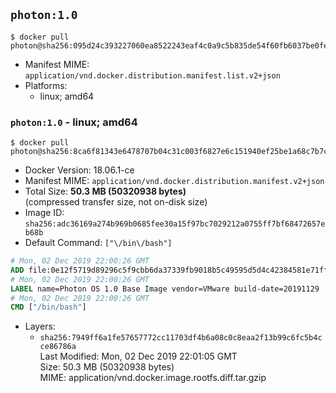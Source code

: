 ## `photon:1.0`

```console
$ docker pull photon@sha256:095d24c393227060ea8522243eaf4c0a9c5b835de54f60fb6037be0feec9fd75
```

-	Manifest MIME: `application/vnd.docker.distribution.manifest.list.v2+json`
-	Platforms:
	-	linux; amd64

### `photon:1.0` - linux; amd64

```console
$ docker pull photon@sha256:8ca6f81343e6478707b04c31c003f6827e6c151940ef25be1a68c7b7c598c473
```

-	Docker Version: 18.06.1-ce
-	Manifest MIME: `application/vnd.docker.distribution.manifest.v2+json`
-	Total Size: **50.3 MB (50320938 bytes)**  
	(compressed transfer size, not on-disk size)
-	Image ID: `sha256:adc36169a274b969b0685fee30a15f97bc7029212a0755ff7bf68472657eb68b`
-	Default Command: `["\/bin\/bash"]`

```dockerfile
# Mon, 02 Dec 2019 22:00:26 GMT
ADD file:0e12f5719d89296c5f9cbb6da37339fb9018b5c49595d5d4c42384581e71ffe8 in / 
# Mon, 02 Dec 2019 22:00:26 GMT
LABEL name=Photon OS 1.0 Base Image vendor=VMware build-date=20191129
# Mon, 02 Dec 2019 22:00:26 GMT
CMD ["/bin/bash"]
```

-	Layers:
	-	`sha256:7949ff6a1fe57657772cc11703df4b6a08c0c8eaa2f13b99c6fc5b4cce86786a`  
		Last Modified: Mon, 02 Dec 2019 22:01:05 GMT  
		Size: 50.3 MB (50320938 bytes)  
		MIME: application/vnd.docker.image.rootfs.diff.tar.gzip
